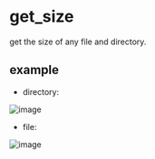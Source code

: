 # get_size
get the size of any file and directory.

## example
- directory:

![image](https://user-images.githubusercontent.com/49264993/125168978-66851b80-e1bd-11eb-971f-583cc644012e.png)
- file:

![image](https://user-images.githubusercontent.com/49264993/125169016-8c122500-e1bd-11eb-86b2-75524d3b423d.png)


